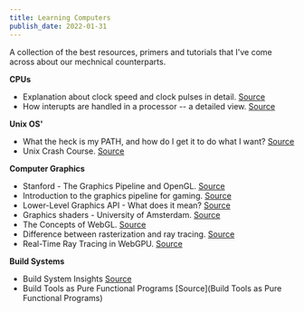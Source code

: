 ```yaml
---
title: Learning Computers
publish_date: 2022-01-31
---
```


A collection of the best resources, primers and tutorials that I've come across about our mechnical counterparts. 

**CPUs**
- Explanation about clock speed and clock pulses in detail. [Source](https://www.onlinecmag.com/clock-speed-and-clock-pulses/)
- How interupts are handled in a processor -- a detailed view. [Source](https://www.linkedin.com/pulse/how-interrupts-handled-processor-detailed-view-vasuki-shankar)

**Unix OS'**
- What the heck is my PATH, and how do I get it to do what I want? [Source](https://astrobiomike.github.io/unix/modifying_your_path)
- Unix Crash Course. [Source](https://astrobiomike.github.io/unix/unix-intro)

**Computer Graphics**
- Stanford - The Graphics Pipeline and OpenGL. [Source](https://stanford.edu/class/ee267/lectures/lecture2.pdf)
- Introduction to the graphics pipeline for gaming. [Source](https://www.gamedev.net/tutorials/programming/graphics/introduction-to-the-graphics-pipeline-r3344/)
- Lower-Level Graphics API - What does it mean? [Source](https://asawicki.info/news_1601_lower-level_graphics_api_-_what_does_it_mean.html) 
- Graphics shaders - University of Amsterdam. [Source](https://www.cs.vu.nl/~eliens/download/literatuur-shaders.pdf)
- The Concepts of WebGL. [Source](https://hacks.mozilla.org/2013/04/the-concepts-of-webgl/)
- Difference between rasterization and ray tracing. [Source](https://blogs.nvidia.com/blog/2018/03/19/whats-difference-between-ray-tracing-rasterization/)
- Real-Time Ray Tracing in WebGPU. [Source](https://maierfelix.github.io/2020-01-13-webgpu-ray-tracing/) 

**Build Systems**
- Build System Insights [Source](https://ruudvanasseldonk.com/2018/09/03/build-system-insights)
- Build Tools as Pure Functional Programs [Source](Build Tools as Pure Functional Programs)
